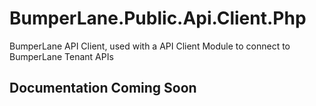 # BumperLane.Public.Api.Client.Php
BumperLane API Client, used with a API Client Module to connect to BumperLane Tenant APIs

## Documentation Coming Soon
